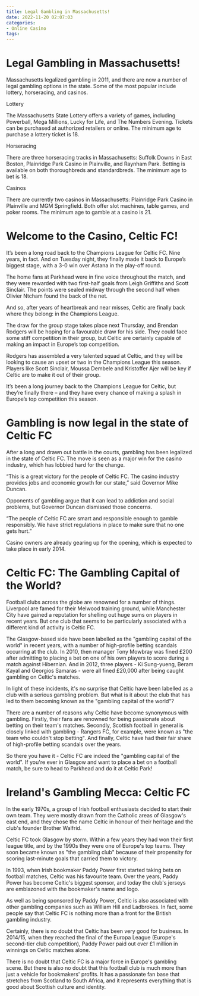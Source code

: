 ```yaml
---
title: Legal Gambling in Massachusetts!
date: 2022-11-20 02:07:03
categories:
- Online Casino
tags:
---
```



# Legal Gambling in Massachusetts!

 Massachusetts legalized gambling in 2011, and there are now a number of legal gambling options in the state. Some of the most popular include lottery, horseracing, and casinos.

Lottery

The Massachusetts State Lottery offers a variety of games, including Powerball, Mega Millions, Lucky for Life, and The Numbers Evening. Tickets can be purchased at authorized retailers or online. The minimum age to purchase a lottery ticket is 18.

Horseracing

There are three horseracing tracks in Massachusetts: Suffolk Downs in East Boston, Plainridge Park Casino in Plainville, and Raynham Park. Betting is available on both thoroughbreds and standardbreds. The minimum age to bet is 18.

Casinos

There are currently two casinos in Massachusetts: Plainridge Park Casino in Plainville and MGM Springfield. Both offer slot machines, table games, and poker rooms. The minimum age to gamble at a casino is 21.

# Welcome to the Casino, Celtic FC!

It’s been a long road back to the Champions League for Celtic FC. Nine years, in fact. And on Tuesday night, they finally made it back to Europe’s biggest stage, with a 3-0 win over Astana in the play-off round.

The home fans at Parkhead were in fine voice throughout the match, and they were rewarded with two first-half goals from Leigh Griffiths and Scott Sinclair. The points were sealed midway through the second half when Olivier Ntcham found the back of the net.

And so, after years of heartbreak and near misses, Celtic are finally back where they belong: in the Champions League.

The draw for the group stage takes place next Thursday, and Brendan Rodgers will be hoping for a favourable draw for his side. They could face some stiff competition in their group, but Celtic are certainly capable of making an impact in Europe’s top competition.

Rodgers has assembled a very talented squad at Celtic, and they will be looking to cause an upset or two in the Champions League this season. Players like Scott Sinclair, Moussa Dembele and Kristoffer Ajer will be key if Celtic are to make it out of their group.

It’s been a long journey back to the Champions League for Celtic, but they’re finally there – and they have every chance of making a splash in Europe’s top competition this season.

# Gambling is now legal in the state of Celtic FC 

After a long and drawn out battle in the courts, gambling has been legalized in the state of Celtic FC. The move is seen as a major win for the casino industry, which has lobbied hard for the change.

“This is a great victory for the people of Celtic FC. The casino industry provides jobs and economic growth for our state,” said Governor Mike Duncan.

Opponents of gambling argue that it can lead to addiction and social problems, but Governor Duncan dismissed those concerns.

“The people of Celtic FC are smart and responsible enough to gamble responsibly. We have strict regulations in place to make sure that no one gets hurt.”

Casino owners are already gearing up for the opening, which is expected to take place in early 2014.

# Celtic FC: The Gambling Capital of the World?

Football clubs across the globe are renowned for a number of things. Liverpool are famed for their Melwood training ground, while Manchester City have gained a reputation for shelling out huge sums on players in recent years. But one club that seems to be particularly associated with a different kind of activity is Celtic FC.

The Glasgow-based side have been labelled as the "gambling capital of the world" in recent years, with a number of high-profile betting scandals occurring at the club. In 2010, then manager Tony Mowbray was fined £200 after admitting to placing a bet on one of his own players to score during a match against Hibernian. And in 2012, three players - Ki Sung-yueng, Beram Kayal and Georgios Samaras - were all fined £20,000 after being caught gambling on Celtic's matches.

In light of these incidents, it's no surprise that Celtic have been labelled as a club with a serious gambling problem. But what is it about the club that has led to them becoming known as the "gambling capital of the world"?

There are a number of reasons why Celtic have become synonymous with gambling. Firstly, their fans are renowned for being passionate about betting on their team's matches. Secondly, Scottish football in general is closely linked with gambling - Rangers FC, for example, were known as "the team who couldn't stop betting". And finally, Celtic have had their fair share of high-profile betting scandals over the years.

So there you have it - Celtic FC are indeed the "gambling capital of the world". If you're ever in Glasgow and want to place a bet on a football match, be sure to head to Parkhead and do it at Celtic Park!

# Ireland's Gambling Mecca: Celtic FC

In the early 1970s, a group of Irish football enthusiasts decided to start their own team. They were mostly drawn from the Catholic areas of Glasgow's east end, and they chose the name Celtic in honour of their heritage and the club's founder Brother Walfrid.

Celtic FC took Glasgow by storm. Within a few years they had won their first league title, and by the 1990s they were one of Europe's top teams. They soon became known as "the gambling club" because of their propensity for scoring last-minute goals that carried them to victory.

In 1993, when Irish bookmaker Paddy Power first started taking bets on football matches, Celtic was his favourite team. Over the years, Paddy Power has become Celtic's biggest sponsor, and today the club's jerseys are emblazoned with the bookmaker's name and logo.

As well as being sponsored by Paddy Power, Celtic is also associated with other gambling companies such as William Hill and Ladbrokes. In fact, some people say that Celtic FC is nothing more than a front for the British gambling industry.

Certainly, there is no doubt that Celtic has been very good for business. In 2014/15, when they reached the final of the Europa League (Europe's second-tier club competition), Paddy Power paid out over £1 million in winnings on Celtic matches alone.

There is no doubt that Celtic FC is a major force in Europe's gambling scene. But there is also no doubt that this football club is much more than just a vehicle for bookmakers' profits. It has a passionate fan base that stretches from Scotland to South Africa, and it represents everything that is good about Scottish culture and identity.